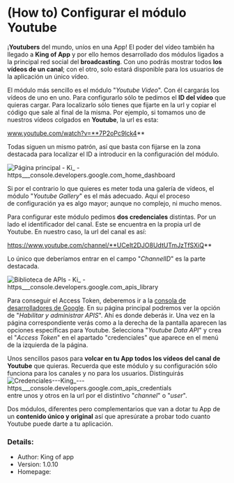 # **(How to) Configurar el módulo Youtube**

¡**Youtubers** del mundo, uníos en una App! El poder del vídeo también ha llegado a **King of App** y por ello hemos desarrollado dos módulos ligados a la principal red social del **broadcasting**. Con uno podrás mostrar todos **los vídeos de un canal**; con el otro, solo estará disponible para los usuarios de la aplicación un único vídeo.

El módulo más sencillo es el módulo "_Youtube Video_". Con él cargarás los vídeos de uno en uno. Para configurarlo sólo te pedimos el **ID del vídeo** que quieras cargar. Para localizarlo sólo tienes que fijarte en la url y copiar el código que sale al final de la misma. Por ejemplo, si tomamos uno de nuestros vídeos colgados en **Youtube**, la url es esta:

www.youtube.com/watch?v=**7P2oPc9lck4**

Todas siguen un mismo patrón, así que basta con fijarse en la zona destacada para localizar el ID a introducir en la configuración del módulo.

![Página principal - Ki_ - https___console.developers.google.com_home_dashboard](http://kingofapp.es/wp-content/uploads/2015/12/Página-principal-Ki_-https___console.developers.google.com_home_dashboard-300x157.png)

Si por el contrario lo que quieres es meter toda una galería de vídeos, el módulo "_Youtube Gallery_" es el más adecuado. Aquí el proceso de configuración ya es algo mayor; aunque no complejo, ni mucho menos.

Para configurar este módulo pedimos **dos credenciales** distintas. Por un lado el identificador del canal. Este se encuentra en la propia url de Youtube. En nuestro caso, la url del canal es así:

https://www.youtube.com/channel/**UCeIt2DJO8UdtUTmJzTfSXiQ**

Lo único que deberíamos entrar en el campo "_ChannelID_" es la parte destacada.

![Biblioteca de APIs - Ki_ - https___console.developers.google.com_apis_library](http://kingofapp.es/wp-content/uploads/2015/12/Biblioteca-de-APIs-Ki_-https___console.developers.google.com_apis_library-300x157.png)

Para conseguir el Access Token, deberemos ir a la [consola de desarrolladores de Google](https://console.developers.google.com/). En su página principal podremos ver la opción de "_Habilitar y administrar APIS_". Ahí es donde deberás ir. Una vez en la página correspondiente verás como a la derecha de la pantalla aparecen las opciones específicas para Youtube. Selecciona "_Youtube Data API_" y crea el "_Access Token_" en el apartado "credenciales" que aparece en el menú de la izquierda de la página.

Unos sencillos pasos para **volcar en tu App todos los vídeos del canal de Youtube** que quieras. Recuerda que este módulo y su configuración sólo funciona para los canales y no para los usuarios. Distinguirás ![Credenciales---King_---https___console.developers.google.com_apis_credentials](http://kingofapp.es/wp-content/uploads/2015/12/Credenciales-King_-https___console.developers.google.com_apis_credentials-300x157.png)entre unos y otros en la url por el distintivo "_channel_" o "_user_".

Dos módulos, diferentes pero complementarios que van a dotar tu App de un **contenido único y original** así que apresúrate a probar todo cuanto Youtube puede darte a tu aplicación.

### Details:

- Author: King of app
- Version: 1.0.10
- Homepage:
